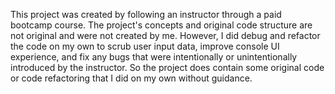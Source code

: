 This project was created by following an instructor through a paid bootcamp course. The project's concepts and original code structure are not original and were not created by me. However, I did debug and refactor the code on my own to scrub user input data, improve console UI experience, and fix any bugs that were intentionally or unintentionally introduced by the instructor. So the project does contain some original code or code refactoring that I did on my own without guidance.

